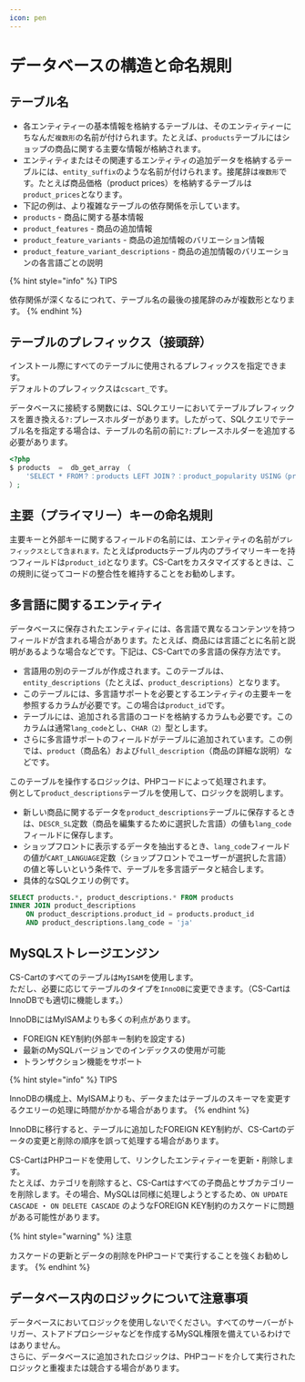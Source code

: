 ```yaml
---
icon: pen
---
```


# データベースの構造と命名規則

## テーブル名

* 各エンティティーの基本情報を格納するテーブルは、そのエンティティーにちなんだ`複数形`の名前が付けられます。たとえば、`products`テーブルにはショップの商品に関する主要な情報が格納されます。
* エンティティまたはその関連するエンティティの追加データを格納するテーブルには、`entity_suffix`のような名前が付けられます。接尾辞は`複数形`です。たとえば商品価格（product prices）を格納するテーブルは`product_prices`となります。
* 下記の例は、より複雑なテーブルの依存関係を示しています。
* `products` - 商品に関する基本情報
* `product_features` - 商品の追加情報
* `product_feature_variants` - 商品の追加情報のバリエーション情報
* `product_feature_variant_descriptions` - 商品の追加情報のバリエーションの各言語ごとの説明

{% hint style="info" %}
TIPS

依存関係が深くなるにつれて、テーブル名の最後の接尾辞のみが複数形となります。
{% endhint %}

## テーブルのプレフィックス（接頭辞）

インストール際にすべてのテーブルに使用されるプレフィックスを指定できます。\
デフォルトのプレフィックスは`cscart_`です。

データベースに接続する関数には、SQLクエリーにおいてテーブルプレフィックスを置き換える`?:`プレースホルダーがあります。したがって、SQLクエリでテーブル名を指定する場合は、テーブルの名前の前に`?:`プレースホルダーを追加する必要があります。

```php
<?php
$ products  =  db_get_array （
    'SELECT * FROM？：products LEFT JOIN？：product_popularity USING（product_id）' 
）;
```

## 主要（プライマリー）キーの命名規則

主要キーと外部キーに関するフィールドの名前には、エンティティの名前が`プレフィックスとして含まれます。`たとえばproductsテーブル内のプライマリーキーを持つフィールドは`product_id`となります。CS-Cartをカスタマイズするときは、この規則に従ってコードの整合性を維持することをお勧めします。

## 多言語に関するエンティティ

データベースに保存されたエンティティには、各言語で異なるコンテンツを持つフィールドが含まれる場合があります。たとえば、商品には言語ごとに名前と説明があるような場合などです。下記は、CS-Cartでの多言語の保存方法です。

* 言語用の別のテーブルが作成されます。このテーブルは、`entity_descriptions`（たとえば、`product_descriptions`）となります。
* このテーブルには、多言語サポートを必要とするエンティティの主要キーを参照するカラムが必要です。この場合は`product_id`です。
* テーブルには、追加される言語のコードを格納するカラムも必要です。このカラムは通常`lang_code`とし、`CHAR（2）`型とします。
* さらに多言語サポートのフィールドがテーブルに追加されています。この例では、`product`（商品名）および`full_description`（商品の詳細な説明）などです。

このテーブルを操作するロジックは、PHPコードによって処理されます。\
例として`product_descriptions`テーブルを使用して、ロジックを説明します。

* 新しい商品に関するデータを`product_descriptions`テーブルに保存するときは、`DESCR_SL`定数（商品を編集するために選択した言語）の値も`lang_code`フィールドに保存します。
* ショップフロントに表示するデータを抽出するとき、`lang_code`フィールドの値が`CART_LANGUAGE`定数（ショップフロントでユーザーが選択した言語）の値と等しいという条件で、テーブルを多言語データと結合します。
* 具体的なSQLクエリの例です。

```sql
SELECT products.*, product_descriptions.* FROM products
INNER JOIN product_descriptions
    ON product_descriptions.product_id = products.product_id
    AND product_descriptions.lang_code = 'ja'
```

## MySQLストレージエンジン

CS-Cartのすべてのテーブルは`MyISAM`を使用します。\
ただし、必要に応じてテーブルのタイプを`InnoDB`に変更できます。（CS-CartはInnoDBでも適切に機能します。）

InnoDBにはMyISAMよりも多くの利点があります。

* FOREIGN KEY制約(外部キー制約を設定する)
* 最新のMySQLバージョンでのインデックスの使用が可能
* トランザクション機能をサポート

{% hint style="info" %}
TIPS

InnoDBの構成上、MyISAMよりも、データまたはテーブルのスキーマを変更するクエリーの処理に時間がかかる場合があります。
{% endhint %}

InnoDBに移行すると、テーブルに追加したFOREIGN KEY制約が、CS-Cartのデータの変更と削除の順序を誤って処理する場合があります。

CS-CartはPHPコードを使用して、リンクしたエンティティーを更新・削除します。\
たとえば、カテゴリを削除すると、CS-Cartはすべての子商品とサブカテゴリーを削除します。その場合、MySQLは同様に処理しようとするため、`ON UPDATE CASCADE` ・ `ON DELETE CASCADE` のようなFOREIGN KEY制約のカスケードに問題がある可能性があります。

{% hint style="warning" %}
注意

カスケードの更新とデータの削除をPHPコードで実行することを強くお勧めします。
{% endhint %}

## データベース内のロジックについて注意事項

データベースにおいてロジックを使用しないでください。すべてのサーバーがトリガー、ストアドプロシージャなどを作成するMySQL権限を備えているわけではありません。\
さらに、データベースに追加されたロジックは、PHPコードを介して実行されたロジックと重複または競合する場合があります。

